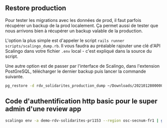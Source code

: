 ## Restore production

Pour tester les migrations avec les données de prod, il faut parfois récupérer un backup de la prod localement. Ça permet aussi de tester que nous arrivons bien à récupérer un backup valable de la production.

L'option la plus simple est d'appeler le script `rails runner scripts/scalingo_dump.rb`. Il vous faudra au préalable rajouter une clé d'API Scalingo dans votre fichier `.env` local - c'est expliqué dans la source du script.

Une autre option est de passer par l'interface de Scalingo, dans l'extension PostGreSQL, télécharger le dernier backup puis lancer la commande suivante.

```bash
pg_restore -d rdv_solidarites_production_dump ~/Downloads/20210128000000_production__6670.pgsql
```

## Code d'authentification http basic pour le super admin d'une review app

```bash
scalingo env -a demo-rdv-solidarites-pr1153 --region osc-secnum-fr1 | grep BASIC | sed 's/.*=//' | pbcopy
```
